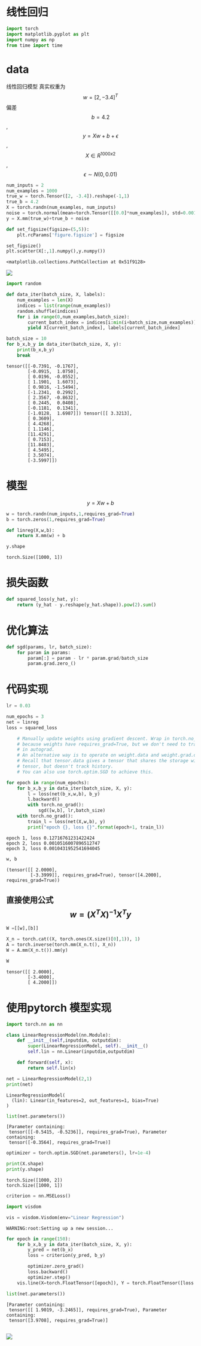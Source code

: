 # 线性回归

```python
import torch
import matplotlib.pyplot as plt
import numpy as np
from time import time
```

# data

线性回归模型 真实权重为$$w = [2,-3.4]^T$$ 偏差 $$b =4.2$$,  
$$y= Xw + b + \epsilon$$,  
$$ X \in R^{1000 x 2}$$,$$\epsilon \sim N(0,0.01)$$

```python
num_inputs = 2
num_examples = 1000
true_w = torch.Tensor([2, -3.4]).reshape(-1,1)
true_b = 4.2
X = torch.randn(num_examples, num_inputs)
noise = torch.normal(mean=torch.Tensor([[0.0]*num_examples]), std=0.001).reshape(-1,1)
y = X.mm(true_w)+true_b + noise
```

```python
def set_figsize(figsize=(5,5)):
    plt.rcParams['figure.figsize'] = figsize
```

```python
set_figsize()
plt.scatter(X[:,1].numpy(),y.numpy())
```

```
<matplotlib.collections.PathCollection at 0x51f9128>
```

![](/assets/output_5_1.png)

```python
import random
```

```python
def data_iter(batch_size, X, labels):
    num_examples = len(X)
    indices = list(range(num_examples))
    random.shuffle(indices)
    for i in range(0,num_examples,batch_size):
        current_batch_index = indices[i:min(i+batch_size,num_examples)]
        yield X[current_batch_index], labels[current_batch_index]
```

```python
batch_size = 10
for b_x,b_y in data_iter(batch_size, X, y):
    print(b_x,b_y)
    break
```

```
tensor([[-0.7391, -0.1767],
        [-0.0915,  1.0750],
        [ 0.0196, -0.0552],
        [ 1.1901,  1.6073],
        [ 0.9816, -1.5494],
        [-1.2341,  0.2992],
        [ 2.3567, -0.8632],
        [ 0.2445,  0.0408],
        [-0.1181,  0.1341],
        [-1.0128,  1.6987]]) tensor([[ 3.3213],
        [ 0.3609],
        [ 4.4268],
        [ 1.1146],
        [11.4291],
        [ 0.7153],
        [11.8483],
        [ 4.5495],
        [ 3.5074],
        [-3.5997]])
```

# 模型

$$y= Xw + b $$

```python
w = torch.randn(num_inputs,1,requires_grad=True)
b = torch.zeros(1,requires_grad=True)
```

```python
def linreg(X,w,b):
    return X.mm(w) + b
```

```python
y.shape
```

```
torch.Size([1000, 1])
```

# 损失函数

```python
def squared_loss(y_hat, y):
    return (y_hat - y.reshape(y_hat.shape)).pow(2).sum()
```

# 优化算法

```python
def sgd(params, lr, batch_size):
    for param in params:
        param[:] = param - lr * param.grad/batch_size
        param.grad.zero_()
```

# 代码实现

```python
lr = 0.03
```

```python
num_epochs = 3
net = linreg
loss = squared_loss
```

```python
    # Manually update weights using gradient descent. Wrap in torch.no_grad()
    # because weights have requires_grad=True, but we don't need to track this
    # in autograd.
    # An alternative way is to operate on weight.data and weight.grad.data.
    # Recall that tensor.data gives a tensor that shares the storage with
    # tensor, but doesn't track history.
    # You can also use torch.optim.SGD to achieve this.
```

```python
for epoch in range(num_epochs):
    for b_x,b_y in data_iter(batch_size, X, y):
        l = loss(net(b_x,w,b), b_y)
        l.backward()
        with torch.no_grad():
            sgd([w,b], lr,batch_size)
    with torch.no_grad():
        train_l = loss(net(X,w,b), y)
        print("epoch {}, loss {}".format(epoch+1, train_l))
```

```
epoch 1, loss 0.12716761231422424
epoch 2, loss 0.0010516007896512747
epoch 3, loss 0.0010431952541694045
```

```python
w, b
```

```
(tensor([[ 2.0000],
         [-3.3999]], requires_grad=True), tensor([4.2000], requires_grad=True))
```

## 直接使用公式 $$ w = (X^TX)^{-1}X^Ty$$

```python
W =[[w],[b]]
```

```python
X_n = torch.cat((X, torch.ones(X.size()[0],1)), 1)
A = torch.inverse(torch.mm(X_n.t(), X_n))
W = A.mm(X_n.t()).mm(y)
```

```python
W
```

```
tensor([[ 2.0000],
        [-3.4000],
        [ 4.2000]])
```

# 使用pytorch 模型实现

```python
import torch.nn as nn
```

```python
class LinearRegressionModel(nn.Module):
    def __init__(self,inputdim, outputdim):
        super(LinearRegressionModel, self).__init__()
        self.lin = nn.Linear(inputdim,outputdim)

    def forward(self, x):
        return self.lin(x)
```

```python
net = LinearRegressionModel(2,1)
print(net)
```

```
LinearRegressionModel(
  (lin): Linear(in_features=2, out_features=1, bias=True)
)
```

```python
list(net.parameters())
```

```
[Parameter containing:
 tensor([[-0.5415, -0.5236]], requires_grad=True), Parameter containing:
 tensor([-0.3564], requires_grad=True)]
```

```python
optimizer = torch.optim.SGD(net.parameters(), lr=1e-4)
```

```python
print(X.shape)
print(y.shape)
```

```
torch.Size([1000, 2])
torch.Size([1000, 1])
```

```python
criterion = nn.MSELoss()
```

```python
import visdom
```

```python
vis = visdom.Visdom(env="Linear Regression")
```

```
WARNING:root:Setting up a new session...
```

```python
for epoch in range(150):
    for b_x,b_y in data_iter(batch_size, X, y):
        y_pred = net(b_x)
        loss = criterion(y_pred, b_y)

        optimizer.zero_grad()
        loss.backward()
        optimizer.step()
    vis.line(X=torch.FloatTensor([epoch]), Y = torch.FloatTensor([loss.item()]),win="loss1", update="append")
```

```python
list(net.parameters())
```

```
[Parameter containing:
 tensor([[ 1.9019, -3.2465]], requires_grad=True), Parameter containing:
 tensor([3.9708], requires_grad=True)]
```

```python

```

![](/assets/newplot.png)


